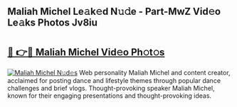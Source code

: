 ## Maliah Michel Le𝚊k𝚎d N𝚞𝚍e - Part-MwZ Vid𝚎o Le𝚊ks Photos Jv8iu

# <h2><a href="http://fbfg4k.evod.top/?m=Maliah+Michel">🔗 👉🔴 Maliah Michel Vid𝚎o Ph𝚘t𝚘s</a></h2>

[![Maliah Michel N𝚞d𝚎s](https://i.imgur.com/8V9OHl7.gif)](http://fbfg4k.evod.top/?m=Maliah+Michel)
Web personality Maliah Michel and content creator, acclaimed for posting dance and lifestyle themes through popular dance challenges and brief vlogs. Thought-provoking speaker Maliah Michel, known for their engaging presentations and thought-provoking ideas. 
